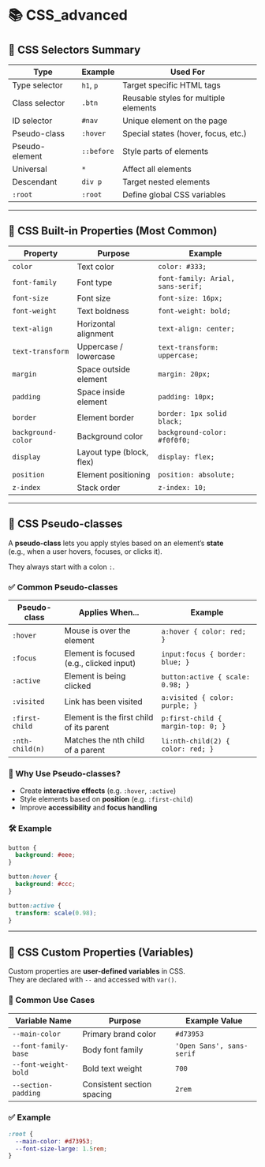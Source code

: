 # 📚 CSS_advanced

## 📙 CSS Selectors Summary
| Type           | Example    | Used For                              |
| -------------- | ---------- | ------------------------------------- |
| Type selector  | `h1`, `p`  | Target specific HTML tags             |
| Class selector | `.btn`     | Reusable styles for multiple elements |
| ID selector    | `#nav`     | Unique element on the page            |
| Pseudo-class   | `:hover`   | Special states (hover, focus, etc.)   |
| Pseudo-element | `::before` | Style parts of elements               |
| Universal      | `*`        | Affect all elements                   |
| Descendant     | `div p`    | Target nested elements                |
| `:root`        | `:root`    | Define global CSS variables           |

----

## 📘 CSS Built-in Properties (Most Common)
| Property           | Purpose                   | Example                           |
| ------------------ | ------------------------- | --------------------------------- |
| `color`            | Text color                | `color: #333;`                    |
| `font-family`      | Font type                 | `font-family: Arial, sans-serif;` |
| `font-size`        | Font size                 | `font-size: 16px;`                |
| `font-weight`      | Text boldness             | `font-weight: bold;`              |
| `text-align`       | Horizontal alignment      | `text-align: center;`             |
| `text-transform`   | Uppercase / lowercase     | `text-transform: uppercase;`      |
| `margin`           | Space outside element     | `margin: 20px;`                   |
| `padding`          | Space inside element      | `padding: 10px;`                  |
| `border`           | Element border            | `border: 1px solid black;`        |
| `background-color` | Background color          | `background-color: #f0f0f0;`      |
| `display`          | Layout type (block, flex) | `display: flex;`                  |
| `position`         | Element positioning       | `position: absolute;`             |
| `z-index`          | Stack order               | `z-index: 10;`                    |

---

## 🧪 CSS Pseudo-classes

A **pseudo-class** lets you apply styles based on an element’s **state**  
(e.g., when a user hovers, focuses, or clicks it).

They always start with a colon `:`.

### ✅ Common Pseudo-classes

| Pseudo-class   | Applies When...                          | Example                          |
|----------------|-------------------------------------------|----------------------------------|
| `:hover`       | Mouse is over the element                 | `a:hover { color: red; }`        |
| `:focus`       | Element is focused (e.g., clicked input)  | `input:focus { border: blue; }`  |
| `:active`      | Element is being clicked                  | `button:active { scale: 0.98; }` |
| `:visited`     | Link has been visited                     | `a:visited { color: purple; }`   |
| `:first-child` | Element is the first child of its parent  | `p:first-child { margin-top: 0; }` |
| `:nth-child(n)`| Matches the nth child of a parent         | `li:nth-child(2) { color: red; }` |


### 🧠 Why Use Pseudo-classes?

- Create **interactive effects** (e.g. `:hover`, `:active`)
- Style elements based on **position** (e.g. `:first-child`)
- Improve **accessibility** and **focus handling**

### 🛠️ Example

```css
button {
  background: #eee;
}

button:hover {
  background: #ccc;
}

button:active {
  transform: scale(0.98);
}
```
---

## 🧩 CSS Custom Properties (Variables)

Custom properties are **user-defined variables** in CSS.  
They are declared with `--` and accessed with `var()`.

### 🧪 Common Use Cases
| Variable Name        | Purpose                    | Example Value             |
| -------------------- | -------------------------- | ------------------------- |
| `--main-color`       | Primary brand color        | `#d73953`                 |
| `--font-family-base` | Body font family           | `'Open Sans', sans-serif` |
| `--font-weight-bold` | Bold text weight           | `700`                     |
| `--section-padding`  | Consistent section spacing | `2rem`                    |

### ✅ Example

```css
:root {
  --main-color: #d73953;
  --font-size-large: 1.5rem;
}
```